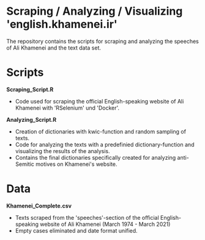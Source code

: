 # Scraping / Analyzing / Visualizing 'english.khamenei.ir'

The repository contains the scripts for scraping and analyzing the speeches of Ali Khamenei and the text data set. 

# Scripts
**Scraping_Script.R**
- Code used for scraping the official English-speaking website of Ali Khamenei with 'RSelenium' und 'Docker'.

**Analyzing_Script.R**
- Creation of dictionaries with kwic-function and random sampling of texts.
- Code for analyzing the texts with a predefinied dictionary-function and visualizing the results of the analysis.
- Contains the final dictionaries specifically created for analyzing anti-Semitic motives on Khamenei's website.
  
# Data
**Khamenei_Complete.csv**
- Texts scraped from the 'speeches'-section of the official English-speaking website of Ali Khamenei (March 1974 - March 2021)
- Empty cases eliminated and date format unified.
